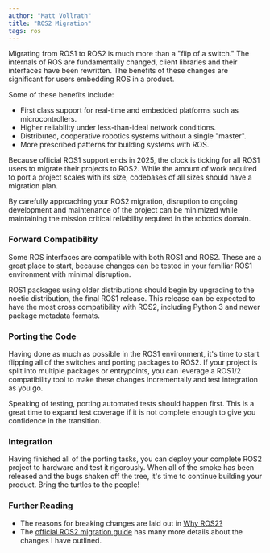 ```yaml
---
author: "Matt Vollrath"
title: "ROS2 Migration"
tags: ros
---
```


Migrating from ROS1 to ROS2 is much more than a "flip of a switch." The internals of ROS are fundamentally changed, client libraries and their interfaces have been rewritten. The benefits of these changes are significant for users embedding ROS in a product.

Some of these benefits include:
* First class support for real-time and embedded platforms such as microcontrollers.
* Higher reliability under less-than-ideal network conditions.
* Distributed, cooperative robotics systems without a single "master".
* More prescribed patterns for building systems with ROS.

Because official ROS1 support ends in 2025, the clock is ticking for all ROS1 users to migrate their projects to ROS2. While the amount of work required to port a project scales with its size, codebases of all sizes should have a migration plan.

By carefully approaching your ROS2 migration, disruption to ongoing development and maintenance of the project can be minimized while maintaining the mission critical reliability required in the robotics domain.

### Forward Compatibility

Some ROS interfaces are compatible with both ROS1 and ROS2. These are a great place to start, because changes can be tested in your familiar ROS1 environment with minimal disruption.

ROS1 packages using older distributions should begin by upgrading to the noetic distribution, the final ROS1 release. This release can be expected to have the most cross compatibility with ROS2, including Python 3 and newer package metadata formats.

### Porting the Code

Having done as much as possible in the ROS1 environment, it's time to start flipping all of the switches and porting packages to ROS2. If your project is split into multiple packages or entrypoints, you can leverage a ROS1/2 compatibility tool to make these changes incrementally and test integration as you go.

Speaking of testing, porting automated tests should happen first. This is a great time to expand test coverage if it is not complete enough to give you confidence in the transition.

### Integration

Having finished all of the porting tasks, you can deploy your complete ROS2 project to hardware and test it rigorously. When all of the smoke has been released and the bugs shaken off the tree, it's time to continue building your product. Bring the turtles to the people!

### Further Reading

* The reasons for breaking changes are laid out in [Why ROS2?](https://design.ros2.org/articles/why_ros2.html)
* The [official ROS2 migration guide](https://index.ros.org/doc/ros2/Contributing/Migration-Guide/) has many more details about the changes I have outlined.
